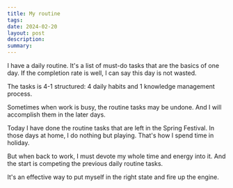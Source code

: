 ```yaml
---
title: My routine
tags: 
date: 2024-02-20
layout: post
description: 
summary:
---
```


I have a daily routine. It's a list of must-do tasks that are the basics of one day. If the completion rate is well, I can say this day is not wasted. 

The tasks is 4-1 structured: 4 daily habits and 1 knowledge management process. 

Sometimes when work is busy, the routine tasks may be undone. And I will accomplish them in the later days.

Today I have done the routine tasks that are left in the Spring Festival. In those days at home, I do nothing but playing. That's how I spend time in holiday. 

But when back to work, I must devote my whole time and energy into it. And the start is competing the previous daily routine tasks.

It's an effective way to put myself in the right state and fire up the engine.